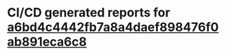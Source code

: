 # CI/CD generated reports for [a6bd4c4442fb7a8a4daef898476f0ab891eca6c8](https://github.com/hydephp/develop/commit/a6bd4c4442fb7a8a4daef898476f0ab891eca6c8)
